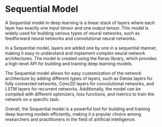 <h1>Sequential Model</h1>
<p>A Sequential model in deep learning is a linear stack of layers where each layer has exactly one input tensor and one output tensor. This model is widely used for building various types of neural networks, such as feedforward neural networks and convolutional neural networks.</p>
<p>In a Sequential model, layers are added one by one in a sequential manner, making it easy to understand and implement complex neural network architectures. The model is created using the Keras library, which provides a high-level API for building and training deep learning models.</p>
<p>The Sequential model allows for easy customization of the network architecture by adding different types of layers, such as Dense layers for fully connected networks, Conv2D layers for convolutional networks, and LSTM layers for recurrent networks. Additionally, the model can be compiled with different optimizers, loss functions, and metrics to train the network on a specific task.</p>
<p>Overall, the Sequential model is a powerful tool for building and training deep learning models efficiently, making it a popular choice among researchers and practitioners in the field of artificial intelligence.</p>